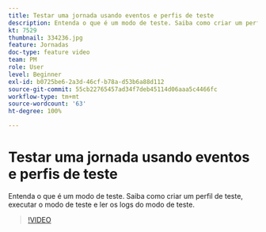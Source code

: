 ```yaml
---
title: Testar uma jornada usando eventos e perfis de teste
description: Entenda o que é um modo de teste. Saiba como criar um perfil de teste, executar o modo de teste e ler os logs do modo de teste.
kt: 7529
thumbnail: 334236.jpg
feature: Jornadas
doc-type: feature video
team: PM
role: User
level: Beginner
exl-id: b0725be6-2a3d-46cf-b78a-d53b6a88d112
source-git-commit: 55cb22765457ad34f7deb45114d06aaa5c4466fc
workflow-type: tm+mt
source-wordcount: '63'
ht-degree: 100%

---
```


# Testar uma jornada usando eventos e perfis de teste

Entenda o que é um modo de teste. Saiba como criar um perfil de teste, executar o modo de teste e ler os logs do modo de teste.

>[!VIDEO](https://video.tv.adobe.com/v/334236?quality=12)
